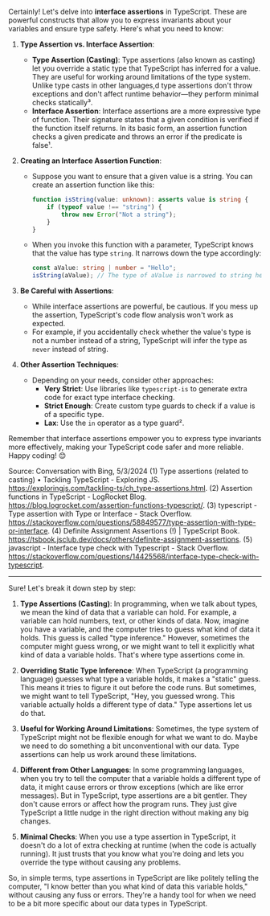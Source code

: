 Certainly! Let's delve into **interface assertions** in TypeScript. These are powerful constructs that allow you to express invariants about your variables and ensure type safety. Here's what you need to know:

1. **Type Assertion vs. Interface Assertion**:
   - **Type Assertion (Casting)**: Type assertions (also known as casting) let you override a static type that TypeScript has inferred for a value. They are useful for working around limitations of the type system. Unlike type casts in other languages,d type assertions don't throw exceptions and don't affect runtime behavior—they perform minimal checks statically³.
   - **Interface Assertion**: Interface assertions are a more expressive type of function. Their signature states that a given condition is verified if the function itself returns. In its basic form, an assertion function checks a given predicate and throws an error if the predicate is false¹.

2. **Creating an Interface Assertion Function**:
   - Suppose you want to ensure that a given value is a string. You can create an assertion function like this:
     ```typescript
     function isString(value: unknown): asserts value is string {
         if (typeof value !== "string") {
             throw new Error("Not a string");
         }
     }
     ```
   - When you invoke this function with a parameter, TypeScript knows that the value has type `string`. It narrows down the type accordingly:
     ```typescript
     const aValue: string | number = "Hello";
     isString(aValue); // The type of aValue is narrowed to string here
     ```

3. **Be Careful with Assertions**:
   - While interface assertions are powerful, be cautious. If you mess up the assertion, TypeScript's code flow analysis won't work as expected.
   - For example, if you accidentally check whether the value's type is not a number instead of a string, TypeScript will infer the type as `never` instead of string.

4. **Other Assertion Techniques**:
   - Depending on your needs, consider other approaches:
     - **Very Strict**: Use libraries like `typescript-is` to generate extra code for exact type interface checking.
     - **Strict Enough**: Create custom type guards to check if a value is of a specific type.
     - **Lax**: Use the `in` operator as a type guard².

Remember that interface assertions empower you to express type invariants more effectively, making your TypeScript code safer and more reliable. Happy coding! 😊

Source: Conversation with Bing, 5/3/2024
(1) Type assertions (related to casting) • Tackling TypeScript - Exploring JS. https://exploringjs.com/tackling-ts/ch_type-assertions.html.
(2) Assertion functions in TypeScript - LogRocket Blog. https://blog.logrocket.com/assertion-functions-typescript/.
(3) typescript - Type assertion with Type or Interface - Stack Overflow. https://stackoverflow.com/questions/58849577/type-assertion-with-type-or-interface.
(4) Definite Assignment Assertions (!) | TypeScript Book. https://tsbook.jsclub.dev/docs/others/definite-assignment-assertions.
(5) javascript - Interface type check with Typescript - Stack Overflow. https://stackoverflow.com/questions/14425568/interface-type-check-with-typescript.


_____________________________________________________________

Sure! Let's break it down step by step:

1. **Type Assertions (Casting)**: In programming, when we talk about types, we mean the kind of data that a variable can hold. For example, a variable can hold numbers, text, or other kinds of data. Now, imagine you have a variable, and the computer tries to guess what kind of data it holds. This guess is called "type inference." However, sometimes the computer might guess wrong, or we might want to tell it explicitly what kind of data a variable holds. That's where type assertions come in.

2. **Overriding Static Type Inference**: When TypeScript (a programming language) guesses what type a variable holds, it makes a "static" guess. This means it tries to figure it out before the code runs. But sometimes, we might want to tell TypeScript, "Hey, you guessed wrong. This variable actually holds a different type of data." Type assertions let us do that.

3. **Useful for Working Around Limitations**: Sometimes, the type system of TypeScript might not be flexible enough for what we want to do. Maybe we need to do something a bit unconventional with our data. Type assertions can help us work around these limitations.

4. **Different from Other Languages**: In some programming languages, when you try to tell the computer that a variable holds a different type of data, it might cause errors or throw exceptions (which are like error messages). But in TypeScript, type assertions are a bit gentler. They don't cause errors or affect how the program runs. They just give TypeScript a little nudge in the right direction without making any big changes.

5. **Minimal Checks**: When you use a type assertion in TypeScript, it doesn't do a lot of extra checking at runtime (when the code is actually running). It just trusts that you know what you're doing and lets you override the type without causing any problems.

So, in simple terms, type assertions in TypeScript are like politely telling the computer, "I know better than you what kind of data this variable holds," without causing any fuss or errors. They're a handy tool for when we need to be a bit more specific about our data types in TypeScript.